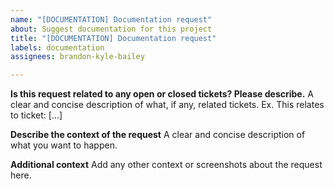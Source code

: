 ```yaml
---
name: "[DOCUMENTATION] Documentation request"
about: Suggest documentation for this project
title: "[DOCUMENTATION] Documentation request"
labels: documentation
assignees: brandon-kyle-bailey

---
```


**Is this request related to any open or closed tickets? Please describe.**
A clear and concise description of what, if any, related tickets. Ex. This relates to ticket: [...]

**Describe the context of the request**
A clear and concise description of what you want to happen.

**Additional context**
Add any other context or screenshots about the request here.
